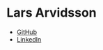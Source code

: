 # Lars Arvidsson

* [GitHub](https://github.com/larsabrasha)
* [LinkedIn](https://www.linkedin.com/in/larsarvidsson)
